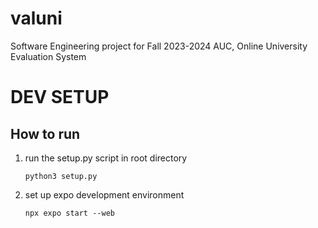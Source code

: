 # valuni
Software Engineering project for Fall 2023-2024 AUC, Online University Evaluation System 

# DEV SETUP  

## How to run 
 1. run the setup.py script in root directory 
    ``` 
    python3 setup.py 
    ```
 2. set up expo development environment 
    ``` 
    npx expo start --web 
    ```
